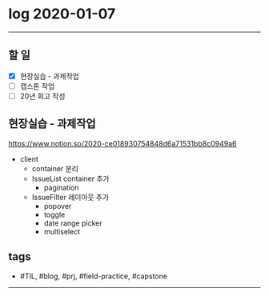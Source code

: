 # log 2020-01-07

--------------------------

## 할 일

- [x] 현장실습 - 과제작업
- [ ] 캡스톤 작업
- [ ] 20년 회고 작성

## 현장실습 - 과제작업

https://www.notion.so/2020-ce018930754848d6a71531bb8c0949a6

- client
  - container 분리
  - IssueList container 추가
    - pagination
  - IssueFilter 레이아웃 추가
    - popover
    - toggle
    - date range picker
    - multiselect


## tags
- \#TIL, \#blog, \#prj, \#field-practice, \#capstone

--------------------------

